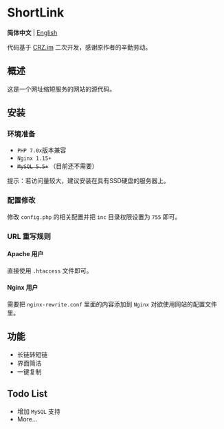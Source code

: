 # ShortLink

**简体中文** | [English](./README.en.md)

代码基于 [CRZ.im](https://github.com/Caringor/CRZ.im) 二次开发，感谢原作者的辛勤劳动。

## 概述

这是一个网址缩短服务的网站的源代码。

## 安装

### 环境准备

+ `PHP 7.0x`版本兼容
+ `Nginx 1.15+`
+ ~~`MySQL 5.5+`~~ （目前还不需要）

提示：若访问量较大，建议安装在具有SSD硬盘的服务器上。

### 配置修改

修改 `config.php` 的相关配置并把 `inc` 目录权限设置为 `755` 即可。

### URL 重写规则

#### Apache 用户

直接使用 `.htaccess` 文件即可。

#### Nginx 用户

需要把 `nginx-rewrite.conf` 里面的内容添加到 `Nginx` 对欲使用网站的配置文件里。

## 功能

+ 长链转短链
+ 界面简洁
+ 一键复制

## Todo List

+ 增加 `MySQL` 支持
+ More...
